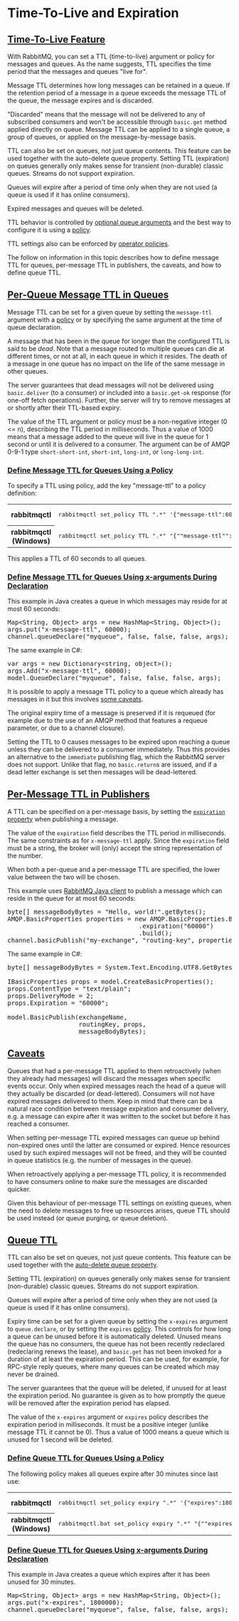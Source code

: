 <!--
Copyright (c) 2007-2023 VMware, Inc. or its affiliates.

All rights reserved. This program and the accompanying materials
are made available under the terms of the under the Apache License,
Version 2.0 (the "License”); you may not use this file except in compliance
with the License. You may obtain a copy of the License at

https://www.apache.org/licenses/LICENSE-2.0

Unless required by applicable law or agreed to in writing, software
distributed under the License is distributed on an "AS IS" BASIS,
WITHOUT WARRANTIES OR CONDITIONS OF ANY KIND, either express or implied.
See the License for the specific language governing permissions and
limitations under the License.
-->

# Time-To-Live and Expiration 

## <a id="overview" class="anchor" href="#overview">Time-To-Live Feature</a>

With RabbitMQ, you can set a TTL (time-to-live) argument or policy for messages and queues. As the name suggests, TTL specifies the time period that the messages and queues "live for". 

Message TTL determines how long messages can be retained in a queue. If the retention period of a message in a queue exceeds the message TTL of the queue, the message expires and is discarded.

"Discarded" means that the message will not be delivered to any of subscribed consumers and won't be accessible through `basic.get` method applied directly on queue. Message TTL can be applied to a single queue, a group of queues, or applied on the message-by-message basis.

TTL can also be set on queues, not just queue contents. This feature can be used together with the auto-delete queue property. Setting TTL (expiration) on queues generally only makes sense for transient (non-durable) classic queues. Streams do not support expiration.

Queues will expire after a period of time only when they are not used (a queue is used if it has online consumers).

Expired messages and queues will be deleted.

TTL behavior is controlled by [optional queue arguments](queues.html) and the best way to configure it is using a [policy](./parameters.html).

TTL settings also can be enforced by [operator policies](./parameters.html#operator-policies).

The follow on information in this topic describes how to define message TTL for queues, per-message TTL in publishers, the caveats, and how to define queue TTL. 

## <a id="per-queue-message-ttl" class="anchor" href="#per-queue-message-ttl">Per-Queue Message TTL in Queues</a>

Message TTL can be set for a given queue by setting the
`message-ttl` argument with a [policy](./parameters.html#policies)
or by specifying the same argument at the time of queue declaration.

A message that has been in the queue for longer than the configured TTL is said to
be *dead*. Note that a message routed to multiple queues
can die at different times, or not at all, in each queue in
which it resides. The death of a message in one queue has no
impact on the life of the same message in other queues.

The server guarantees that dead messages will not be delivered
using `basic.deliver` (to a consumer) or included into a `basic.get-ok` response
(for one-off fetch operations).
Further, the server will try to remove messages at or
shortly after their TTL-based expiry.

The value of the TTL argument or policy must be a
non-negative integer (0 &lt;= n),
describing the TTL period in milliseconds. Thus a value of
1000 means that a message added to the queue will live in the
queue for 1 second or until it is delivered to a consumer. The
argument can be of AMQP 0-9-1 type `short-short-int`, `short-int`,
`long-int`, or `long-long-int`.

### <a id="message-ttl-using-policy" class="anchor" href="#message-ttl-using-policy">Define Message TTL for Queues Using a Policy</a>

To specify a TTL using policy, add the key "message-ttl" to a
policy definition:

<table>
    <tr>
        <th>rabbitmqctl</th>
        <td>
            <pre class="lang-bash">rabbitmqctl set_policy TTL ".*" '{"message-ttl":60000}' --apply-to queues</pre>
        </td>
    </tr>
    <tr>
        <th>rabbitmqctl (Windows)</th>
        <td>
            <pre class="lang-powershell">rabbitmqctl set_policy TTL ".*" "{""message-ttl"":60000}" --apply-to queues</pre>
        </td>
    </tr>
</table>

This applies a TTL of 60 seconds to all queues.


### <a id="message-ttl-using-x-args" class="anchor" href="#message-ttl-using-x-args">Define Message TTL for Queues Using x-arguments During Declaration</a>

This example in Java creates a queue in which messages may
reside for at most 60 seconds:

<pre class="lang-java">
Map&lt;String, Object&gt; args = new HashMap&lt;String, Object&gt;();
args.put("x-message-ttl", 60000);
channel.queueDeclare("myqueue", false, false, false, args);
</pre>

The same example in C#:

<pre class="lang-csharp">
var args = new Dictionary&lt;string, object&gt;();
args.Add("x-message-ttl", 60000);
model.QueueDeclare("myqueue", false, false, false, args);
</pre>

It is possible to apply a message TTL policy to a queue which already
has messages in it but this involves [some caveats](#per-message-ttl-caveats).

The original expiry time of a message is preserved if it
is requeued (for example due to the use of an AMQP method
that features a requeue parameter, or due to a channel
closure).

Setting the TTL to 0 causes messages to be expired upon reaching
a queue unless they can be delivered to a consumer
immediately. Thus this provides an alternative to
the `immediate` publishing flag, which
the RabbitMQ server does not support. Unlike that flag, no
`basic.return`s are issued, and if a dead letter
exchange is set then messages will be dead-lettered.

## <a id="per-message-ttl-in-publishers" class="anchor" href="#per-message-ttl-in-publishers">Per-Message TTL in Publishers</a>

A TTL can be specified on a per-message basis, by setting the
[`expiration` property](./publishers.html#message-properties) when publishing a message.

The value of the `expiration` field describes the
TTL period in milliseconds. The same constraints as for
`x-message-ttl` apply. Since the
`expiration` field must be a string, the broker
will (only) accept the string representation of the number.

When both a per-queue and a per-message TTL are specified, the
lower value between the two will be chosen.

This example uses [RabbitMQ Java client](./api-guide.html)
to publish a message which can reside in the queue for at most 60 seconds:

<pre class="lang-java">
byte[] messageBodyBytes = "Hello, world!".getBytes();
AMQP.BasicProperties properties = new AMQP.BasicProperties.Builder()
                                   .expiration("60000")
                                   .build();
channel.basicPublish("my-exchange", "routing-key", properties, messageBodyBytes);</pre>

The same example in C#:

<pre class="lang-csharp">
byte[] messageBodyBytes = System.Text.Encoding.UTF8.GetBytes("Hello, world!");

IBasicProperties props = model.CreateBasicProperties();
props.ContentType = "text/plain";
props.DeliveryMode = 2;
props.Expiration = "60000";

model.BasicPublish(exchangeName,
                   routingKey, props,
                   messageBodyBytes);</pre>

## <a id="per-message-ttl-caveats" class="anchor" href="#per-message-ttl-caveats">Caveats</a>

Queues that had a per-message TTL applied to them
retroactively (when they already had messages) will discard
the messages when specific events occur. Only when expired
messages reach the head of a queue will they actually be
discarded (or dead-lettered). Consumers will not have
expired messages delivered to them. Keep in mind that
there can be a natural race condition between message expiration
and consumer delivery, e.g. a message can expire
after it was written to the socket but before it has reached
a consumer.

When setting per-message TTL expired messages can queue up
behind non-expired ones until the latter are consumed or
expired. Hence resources used by such expired messages will
not be freed, and they will be counted in queue statistics
(e.g. the number of messages in the queue).

When retroactively applying a per-message TTL policy, it is
recommended to have consumers online to make sure the
messages are discarded quicker.

Given this behaviour of per-message TTL settings on existing
queues, when the need to delete messages to free up
resources arises, queue TTL should be used instead (or queue
purging, or queue deletion).


## <a id="queue-ttl" class="anchor" href="#queue-ttl">Queue TTL</a>

TTL can also be set on queues, not just queue contents.
This feature can be used together with the [auto-delete queue property](queues.html).

Setting TTL (expiration) on queues generally only makes sense
for transient (non-durable) classic queues. Streams
do not support expiration.

Queues will expire after a period of time only when they
are not used (a queue is used if it has online consumers).

Expiry time can be set for a given queue by setting the
`x-expires` argument to `queue.declare`,
or by setting the `expires` [policy](parameters.html#policies). This controls for
how long a queue can be unused before it is automatically
deleted. Unused means the queue has no consumers, the
queue has not been recently redeclared (redeclaring renews the lease),
and `basic.get` has not been invoked for a duration of at least the expiration
period. This can be used, for example, for RPC-style reply
queues, where many queues can be created which may never be
drained.

The server guarantees that the queue will be deleted, if
unused for at least the expiration period. No guarantee is
given as to how promptly the queue will be removed after the
expiration period has elapsed.

The value of the `x-expires` argument or
`expires` policy describes the expiration period in
milliseconds. It must be a positive integer (unlike message
TTL it cannot be 0). Thus a value of 1000 means a queue which
is unused for 1 second will be deleted.


### <a id="queue-ttl-using-policy" class="anchor" href="#queue-ttl-using-policy">Define Queue TTL for Queues Using a Policy</a>

The following policy makes all queues expire after 30 minutes since last use:

<table>
    <tr>
        <th>rabbitmqctl</th>
        <td>
            <pre class="lang-bash">rabbitmqctl set_policy expiry ".*" '{"expires":1800000}' --apply-to queues</pre>
        </td>
    </tr>
    <tr>
        <th>rabbitmqctl (Windows)</th>
        <td>
            <pre class="lang-powershell">rabbitmqctl.bat set_policy expiry ".*" "{""expires"":1800000}" --apply-to queues</pre>
        </td>
    </tr>
</table>

### <a id="queue-ttl-using-x-args" class="anchor" href="#queue-ttl-using-x-args">Define Queue TTL for Queues Using x-arguments During Declaration</a>

This example in Java creates a queue which expires after
it has been unused for 30 minutes.

<pre class="lang-java">
Map&lt;String, Object&gt; args = new HashMap&lt;String, Object&gt;();
args.put("x-expires", 1800000);
channel.queueDeclare("myqueue", false, false, false, args);
</pre>
